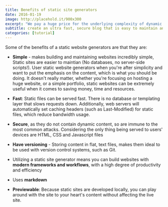 ```yaml
---
title: Benefits of static site generators
date: 2016-01-19
image: http://placehold.it/900x300
excerpt: "We pay a huge price for the underlying complexity of dynamic code running on a server for every request - a price we could avoid paying entirely when this kind of complexity is not needed."
subtitle: create an ultra fast, secure blog that is easy to maintain and easy to scale
categories: [tutorial]
---
```



Some of the benefits of a static website generators are that they are:

- **Simple** - makes building and maintaining websites incredibly simple, Static sites are easier to maintian (No databases, no server-side scripts!). User static website generators when you're after simplicity and want to put the emphasis on the content, which is what you should be doing. It doesn't really matter, whether you're focusing on hosting a huge website, or a simple portfolio, static websites can be extremely useful when it comes to saving money, time and resources.

- **Fast**: Static files can be served fast. There is no database or templating layer that slows requests down. Additionally, web servers will automatically set caching headers (such as Last-Modified) for static files, which reduce bandwidth usage.
- **Secure**, as they do not contain dynamic content, so are immune to the most common attacks. Considering the only thing being served to users' devices are HTML, CSS and Javascript files
- **Have versioning** - Storing content in flat, text files, makes them ideal to be used with version control systems, such as Git.
- Utilizing a static site generator means you can build websites with **modern frameworks and workflows**, with a high degree of productivity and efficiency
- Uses **markdown**
- **Previewable**: Because static sites are developed locally, you can play around with the site to your heart's content without affecting the live site.